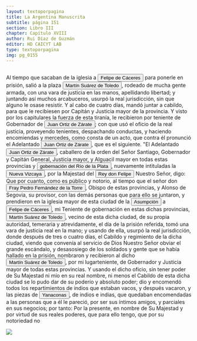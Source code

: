```yaml
---
layout: textoporpagina
title: La Argentina Manuscrita
subtitle: página 151
section: Libro III
chapter: Capítulo XVIII
author: Rui Díaz de Guzmán
editor: HD CAICYT LAB
type: textoporpagina
img: pg_0155
---
```


<div class="row">
    <div class="column">
<p>Al tiempo que sacaban de la iglesia a <button class="balloon" data-balloon-pos="up" data-balloon-length="large" data-balloon="Felipe de Cáceres (n. Madrid, ca. 1538) fue un conquistador, explorador y colonizador español.Se desempeñó como gobernador interino del Ríode la Plata y del Paraguay, con sede en Asunción,entre el 11 de diciembre de 1568 hasta el 14 dejulio de 1572.">Felipe de Cáceres</button> para ponerle en prisión, salió a la plaza <button class="balloon" data-balloon-pos="up" data-balloon-length="large" data-balloon="Martín Suárez de Toledo nacido como Martín II Suárez de Toledo y Saavedra fue un hidalgo, militar y explorador español que se desempeñó como teniente de gobernador de Asunción desde 1569 y luego como administrador interino de la gobernación del Río de la Plata y del Paraguay, entre 1572 y 1574, al ser depuesto Felipe de Cáceres quien a su vez estaba suplantando al adelantado Juan Ortiz de Zárate, siendo este hecho perpetrado por el obispo Pedro Fernández de la Torre. En el año 1573 comisionó al entonces alguacil mayor del Río de la Plata, Juan de Garay, para que fundara una nueva ciudad que sirviera de conexión marítima, la cual se llamaría &quot;Santa Fe de la Vera Cruz&quot;.">Martín Suárez de Toledo</button>, rodeado de mucha gente armada, con una vara de justicia en las manos, apellidando libertad; y juntando así muchos arcabuceros, usurpó la real jurisdicción, sin que alguno le osase resistir. Y al cabo de cuatro días, mandó juntar a cabildo, para que le recibiesen por Capitán y Justicia mayor de la provincia. Y visto por los capitulares la fuerza de esta tiranía, le recibieron por teniente de Gobernador de <button class="balloon" data-balloon-pos="up" data-balloon-length="large" data-balloon="Juan Ortiz de Zárate (Orduña de Vizcaya, Corona de Castilla, ca. 1515 - Asunción, gobernación del Río de la Plata y del Paraguay, 26 de enero de 1576) era un conquistador y colonizador español que reemplazó al gobernador Francisco Ortiz de Vergara, con sede en Asunción y que más tarde, en 1567, fuera nombrado tercer adelantado del Río de la Plata en forma interina por disposición del virrey del Perú, el licenciado Lope García de Castro, y confirmado para dos generaciones por el rey Felipe II de España.">Juan Ortiz de Zárate</button>; con que usó el oficio de la real justicia, proveyendo tenientes, despachando conductas, y haciendo encomiendas y mercedes, como consta de un acto, que contra él pronunció el Adelantado <button class="balloon" data-balloon-pos="up" data-balloon-length="large" data-balloon="Juan Ortiz de Zárate (Orduña de Vizcaya, Corona de Castilla, ca. 1515 - Asunción, gobernación del Río de la Plata y del Paraguay, 26 de enero de 1576) era un conquistador y colonizador español que reemplazó al gobernador Francisco Ortiz de Vergara, con sede en Asunción y que más tarde, en 1567, fuera nombrado tercer adelantado del Río de la Plata en forma interina por disposición del virrey del Perú, el licenciado Lope García de Castro, y confirmado para dos generaciones por el rey Felipe II de España.">Juan Ortiz de Zárate</button>, que es el siguiente. &quot;El Adelantado <button class="balloon" data-balloon-pos="up" data-balloon-length="large" data-balloon="Juan Ortiz de Zárate (Orduña de Vizcaya, Corona de Castilla, ca. 1515 - Asunción, gobernación del Río de la Plata y del Paraguay, 26 de enero de 1576) era un conquistador y colonizador español que reemplazó al gobernador Francisco Ortiz de Vergara, con sede en Asunción y que más tarde, en 1567, fuera nombrado tercer adelantado del Río de la Plata en forma interina por disposición del virrey del Perú, el licenciado Lope García de Castro, y confirmado para dos generaciones por el rey Felipe II de España.">Juan Ortiz de Zárate</button>, caballero de la orden del Señor Santiago, Gobernador y Capitán General, Justicia mayor, y Alguacil mayor en todas estas provincias y <a href="https://recogito.pelagios.org/document/wzqxhk0h3vpikm/part/1/edit#67e29ac8-f6d4-494b-8f4c-dc2f1aa0118e" target="_blank"><button class="balloon" data-balloon-pos="up" data-balloon-length="large" data-balloon="Refiere a la Provincia del Río de la Plata, un espacio creado a partir de las capitulaciones que firmó el primer adelantado Pedro de Mendoza con Carlos I en 1534.La misma limitaba al norte con los territorios otorgados a Diego de Almagro, ocupando una franja que se extendería entre el Mar del Sur y el Mar Océano Austral. La exploración y ocupación efectiva del terreno delimitarían el espacio de la provincia del Río de la Plata al sector atlántico y específicamente, al eje fluvial Paraná-Plata.">gobernación del Río de la Plata</button></a>, nuevamente intituladas la <a href="https://recogito.pelagios.org/document/wzqxhk0h3vpikm/part/1/edit#7aeb5bdd-a429-46c1-abb5-a9f87e3994f6" target="_blank"><button class="balloon" data-balloon-pos="up" data-balloon-length="large" data-balloon="Refiere a la Provincia del Río de la Plata, un espacio creado a partir de las capitulaciones que firmó el primer adelantado Pedro de Mendoza con Carlos I en 1534.La misma limitaba al norte con los territorios otorgados a Diego de Almagro, ocupando una franja que se extendería entre el Mar del Sur y el Mar Océano Austral. La exploración y ocupación efectiva del terreno delimitarían el espacio de la provincia del Río de la Plata al sector atlántico y específicamente, al eje fluvial Paraná-Plata.">Nueva Vizcaya</button></a>, por la Majestad del <button class="balloon" data-balloon-pos="up" data-balloon-length="large" data-balloon="Felipe II de España, llamado &quot;el Prudente&quot; (Valladolid, 21 de mayo de 1527-San Lorenzo de El Escorial, 13 de septiembre de 1598), fue rey de España​ desde el 15 de enero de 1556 hasta su muerte, de Nápoles y Sicilia desde 1554 y de Portugal y los Algarves —como Felipe I— desde 1580, realizando la tan ansiada unión dinástica que duró sesenta años. Fue asimismo rey de Inglaterra e Irlanda iure uxoris, por su matrimonio con María I, entre 1554 y 1558. Hijo y heredero de Carlos I de España e Isabel de Portugal, hermano de María de Austria y Juana de Austria, nieto por vía paterna de Juana I de Castilla y Felipe I de Castilla y de Manuel I de Portugal y María de Aragón por vía materna; murió el 13 de septiembre de 1598 a los 71 años de edad, en el monasterio de San Lorenzo de El EscorialSu reinado se caracterizó por la exploración global y la expansión territorial a través de los océanos Atlántico y Pacífico. Con Felipe II la Monarquía Hispánica llegó a ser la primera potencia de Europa y el Imperio español alcanzó su apogeo. Fue el primer imperio de ámbito mundial. Por primera vez en la historia, un imperio integraba territorios de todos los continentes habitados.">Rey don Felipe</button> Nuestro Señor, digo: Que por cuanto, como es público y notorio, al tiempo que el señor don <button class="balloon" data-balloon-pos="up" data-balloon-length="large" data-balloon="Fray PedroFernández de la Torre, franciscano nacido en Baeza, España.,  hizo su solemne entrada en Asunción oficiarcomo primer Obispo del Paraguay, en la víspera del Domingo de Ramos del año1555. Llega con la armada de Martín de Orue, portador del Nombramiento real deMartínez de Irala como Gobernador de aquella Provincia.">Fray Pedro Fernández de la Torre</button>, Obispo de estas provincias, y Alonso de Segovia, su provisor, con las demás personas que para ello se juntaron, y prendieron en la iglesia mayor de esta ciudad de la <a href="https://recogito.pelagios.org/document/wzqxhk0h3vpikm/part/1/edit#850a4ee3-1c0e-4313-8ec4-e5fdd8153e68" target="_blank"><button class="balloon" data-balloon-pos="up" data-balloon-length="large" data-balloon="Asunción del Paraguay.">Asumpción</button></a> a <button class="balloon" data-balloon-pos="up" data-balloon-length="large" data-balloon="Felipe de Cáceres (n. Madrid, ca. 1538) fue un conquistador, explorador y colonizador español.Se desempeñó como gobernador interino del Ríode la Plata y del Paraguay, con sede en Asunción,entre el 11 de diciembre de 1568 hasta el 14 dejulio de 1572.">Felipe de Cáceres</button>, mi Teniente de gobernación en estas dichas provincias, <button class="balloon" data-balloon-pos="up" data-balloon-length="large" data-balloon="Martín Suárez de Toledo nacido como Martín II Suárez de Toledo y Saavedra fue un hidalgo, militar y explorador español que se desempeñó como teniente de gobernador de Asunción desde 1569 y luego como administrador interino de la gobernación del Río de la Plata y del Paraguay, entre 1572 y 1574, al ser depuesto Felipe de Cáceres quien a su vez estaba suplantando al adelantado Juan Ortiz de Zárate, siendo este hecho perpetrado por el obispo Pedro Fernández de la Torre. En el año 1573 comisionó al entonces alguacil mayor del Río de la Plata, Juan de Garay, para que fundara una nueva ciudad que sirviera de conexión marítima, la cual se llamaría &quot;Santa Fe de la Vera Cruz&quot;.">Martín Suárez de Toledo</button>, vecino de esta dicha ciudad, de su propia autoridad, temeraria y atrevidamente, el día de la prisión referida, tomó una vara de justicia real en la mano; y usando de ella, usurpó la real jurisdicción, donde después de tres o cuatro días, el Cabildo y regimiento de la dicha ciudad, viendo que convenía al servicio de Dios Nuestro Señor obviar el grande escándalo, y desasosiego de los soldados y gente que se había hallado en la prisión, nombraron y recibieron al dicho <button class="balloon" data-balloon-pos="up" data-balloon-length="large" data-balloon="Martín Suárez de Toledo nacido como Martín II Suárez de Toledo y Saavedra fue un hidalgo, militar y explorador español que se desempeñó como teniente de gobernador de Asunción desde 1569 y luego como administrador interino de la gobernación del Río de la Plata y del Paraguay, entre 1572 y 1574, al ser depuesto Felipe de Cáceres quien a su vez estaba suplantando al adelantado Juan Ortiz de Zárate, siendo este hecho perpetrado por el obispo Pedro Fernández de la Torre. En el año 1573 comisionó al entonces alguacil mayor del Río de la Plata, Juan de Garay, para que fundara una nueva ciudad que sirviera de conexión marítima, la cual se llamaría &quot;Santa Fe de la Vera Cruz&quot;.">Martín Suárez de Toledo</button>, por mi lugarteniente, de Gobernador y Justicia mayor de todas estas provincias. Y usando el dicho oficio, sin tener poder de Su Majestad ni mío en su real nombre, ni menos el Cabildo de esta dicha ciudad se lo pudo dar de su poderío y absoluto poder; dio y encomendó todos los repartimientos de indios que estaban vacos, y después vacaron, y las piezas de <button class="balloon" data-balloon-pos="up" data-balloon-length="large" data-balloon="Yanacona(probablemente del quechua &quot;yanakuna&quot;. Los europeos le dieronel uso para referirse a los &quot;negros&quot; por la condición servil quepresentaban al igual que los yana​) fue un término empleado como equivalente a&quot;auxiliar&quot; o &quot;ayudante&quot;, y especialmente usado paradenominar a los porteadores de los ejércitos del Tahuantinsuyo o &quot;ImperioInca&quot;.Los españoles, durante la conquista del Perú,comenzaron a usar la denominación para referirse a los pueblos indígenas quetenían de servidumbre, ya fuera en sus encomiendas o en integrados a lasformaciones militares como &quot;indios auxiliares&quot;. La palabra fuetambién usada durante la conquista de otras áreas de Sudamérica. La utilizacióndespectiva del vocablo es de origen mapuche, quienes denominaban Yanaconas ensu acepción de &quot;servil&quot; y &quot;cobarde&quot; a los Incas y otrosindígenas de etnias quechuas que servían como soldada del conquistador español.">Yanaconas</button>, de indios e indias, que quedaban encomendadas a las personas que a él le pareció, por ser sus íntimos amigos, y parciales en sus negocios; por tanto: Por la presente, en nombre de Su Majestad y por virtud de sus reales poderes, que para ello tengo, que por su notoriedad no</p></div>

<div class="column">
<a href="{{site.baseurl}}/assets/img/argentina_manuscrita/{{page.img}}.jpg"><img src="{{site.baseurl}}/assets/img/argentina_manuscrita/{{page.img}}.jpg"></a>
</div>
</div>
